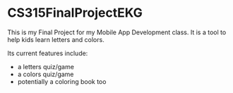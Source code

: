 # CS315FinalProjectEKG

This is my Final Project for my Mobile App Development class. It is a tool to help kids learn letters and colors.

Its current features include:
- a letters quiz/game
- a colors quiz/game
- potentially a coloring book too
